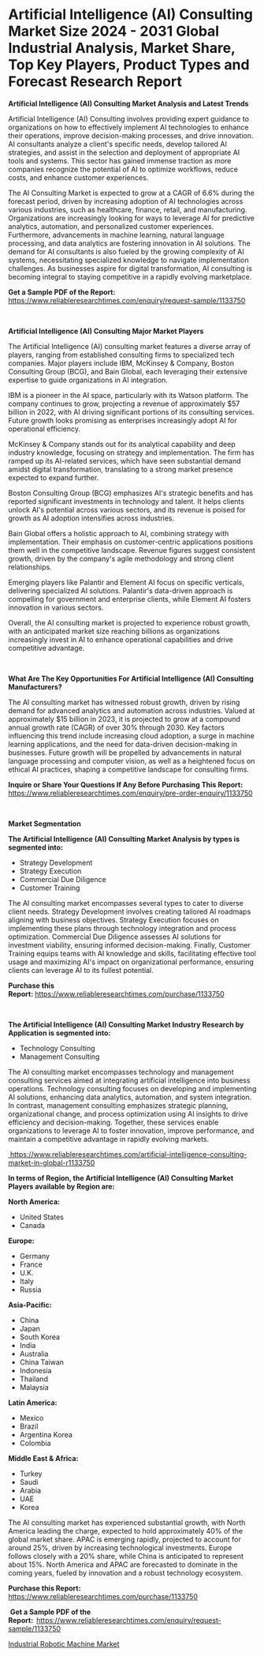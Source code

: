 <p><h1>Artificial Intelligence (AI) Consulting Market Size 2024 - 2031 Global Industrial Analysis, Market Share, Top Key Players, Product Types and Forecast Research Report</h1></p><p><strong>Artificial Intelligence (AI) Consulting Market Analysis and Latest Trends</strong></p>
<p><p>Artificial Intelligence (AI) Consulting involves providing expert guidance to organizations on how to effectively implement AI technologies to enhance their operations, improve decision-making processes, and drive innovation. AI consultants analyze a client's specific needs, develop tailored AI strategies, and assist in the selection and deployment of appropriate AI tools and systems. This sector has gained immense traction as more companies recognize the potential of AI to optimize workflows, reduce costs, and enhance customer experiences.</p><p>The AI Consulting Market is expected to grow at a CAGR of 6.6% during the forecast period, driven by increasing adoption of AI technologies across various industries, such as healthcare, finance, retail, and manufacturing. Organizations are increasingly looking for ways to leverage AI for predictive analytics, automation, and personalized customer experiences. Furthermore, advancements in machine learning, natural language processing, and data analytics are fostering innovation in AI solutions. The demand for AI consultants is also fueled by the growing complexity of AI systems, necessitating specialized knowledge to navigate implementation challenges. As businesses aspire for digital transformation, AI consulting is becoming integral to staying competitive in a rapidly evolving marketplace.</p></p>
<p><strong>Get a Sample PDF of the Report:&nbsp;</strong> <a href="https://www.reliableresearchtimes.com/enquiry/request-sample/1133750?utm_campaign=1835&utm_medium=2&utm_source=Github&utm_content=ia&utm_term=27122024&utm_id=artificial-intelligence-ai-consulting">https://www.reliableresearchtimes.com/enquiry/request-sample/1133750</a></p>
<p>&nbsp;</p>
<p><strong>Artificial Intelligence (AI) Consulting Major Market Players</strong></p>
<p><p>The Artificial Intelligence (AI) consulting market features a diverse array of players, ranging from established consulting firms to specialized tech companies. Major players include IBM, McKinsey & Company, Boston Consulting Group (BCG), and Bain Global, each leveraging their extensive expertise to guide organizations in AI integration.</p><p>IBM is a pioneer in the AI space, particularly with its Watson platform. The company continues to grow, projecting a revenue of approximately $57 billion in 2022, with AI driving significant portions of its consulting services. Future growth looks promising as enterprises increasingly adopt AI for operational efficiency.</p><p>McKinsey & Company stands out for its analytical capability and deep industry knowledge, focusing on strategy and implementation. The firm has ramped up its AI-related services, which have seen substantial demand amidst digital transformation, translating to a strong market presence expected to expand further.</p><p>Boston Consulting Group (BCG) emphasizes AI's strategic benefits and has reported significant investments in technology and talent. It helps clients unlock AI's potential across various sectors, and its revenue is poised for growth as AI adoption intensifies across industries.</p><p>Bain Global offers a holistic approach to AI, combining strategy with implementation. Their emphasis on customer-centric applications positions them well in the competitive landscape. Revenue figures suggest consistent growth, driven by the company's agile methodology and strong client relationships.</p><p>Emerging players like Palantir and Element AI focus on specific verticals, delivering specialized AI solutions. Palantir's data-driven approach is compelling for government and enterprise clients, while Element AI fosters innovation in various sectors.</p><p>Overall, the AI consulting market is projected to experience robust growth, with an anticipated market size reaching billions as organizations increasingly invest in AI to enhance operational capabilities and drive competitive advantage.</p></p>
<p>&nbsp;</p>
<p><strong>What Are The Key Opportunities For Artificial Intelligence (AI) Consulting Manufacturers?</strong></p>
<p><p>The AI consulting market has witnessed robust growth, driven by rising demand for advanced analytics and automation across industries. Valued at approximately $15 billion in 2023, it is projected to grow at a compound annual growth rate (CAGR) of over 30% through 2030. Key factors influencing this trend include increasing cloud adoption, a surge in machine learning applications, and the need for data-driven decision-making in businesses. Future growth will be propelled by advancements in natural language processing and computer vision, as well as a heightened focus on ethical AI practices, shaping a competitive landscape for consulting firms.</p></p>
<p><strong>Inquire or Share Your Questions If Any Before Purchasing This Report:</strong> <a href="https://www.reliableresearchtimes.com/enquiry/pre-order-enquiry/1133750?utm_campaign=1835&utm_medium=2&utm_source=Github&utm_content=ia&utm_term=27122024&utm_id=artificial-intelligence-ai-consulting">https://www.reliableresearchtimes.com/enquiry/pre-order-enquiry/1133750</a></p>
<p>&nbsp;</p>
<p><strong>Market Segmentation</strong></p>
<p><strong>The Artificial Intelligence (AI) Consulting Market Analysis by types is segmented into:</strong></p>
<p><ul><li>Strategy Development</li><li>Strategy Execution</li><li>Commercial Due Diligence</li><li>Customer Training</li></ul></p>
<p><p>The AI consulting market encompasses several types to cater to diverse client needs. Strategy Development involves creating tailored AI roadmaps aligning with business objectives. Strategy Execution focuses on implementing these plans through technology integration and process optimization. Commercial Due Diligence assesses AI solutions for investment viability, ensuring informed decision-making. Finally, Customer Training equips teams with AI knowledge and skills, facilitating effective tool usage and maximizing AI's impact on organizational performance, ensuring clients can leverage AI to its fullest potential.</p></p>
<p><strong>Purchase this Report:&nbsp;</strong><a href="https://www.reliableresearchtimes.com/purchase/1133750?utm_campaign=1835&utm_medium=2&utm_source=Github&utm_content=ia&utm_term=27122024&utm_id=artificial-intelligence-ai-consulting">https://www.reliableresearchtimes.com/purchase/1133750</a></p>
<p>&nbsp;</p>
<p><strong>The Artificial Intelligence (AI) Consulting Market Industry Research by Application is segmented into:</strong></p>
<p><ul><li>Technology Consulting</li><li>Management Consulting</li></ul></p>
<p><p>The AI consulting market encompasses technology and management consulting services aimed at integrating artificial intelligence into business operations. Technology consulting focuses on developing and implementing AI solutions, enhancing data analytics, automation, and system integration. In contrast, management consulting emphasizes strategic planning, organizational change, and process optimization using AI insights to drive efficiency and decision-making. Together, these services enable organizations to leverage AI to foster innovation, improve performance, and maintain a competitive advantage in rapidly evolving markets.</p></p>
<p><a href="https://www.reliableresearchtimes.com/artificial-intelligence-consulting-market-in-global-r1133750?utm_campaign=1835&utm_medium=2&utm_source=Github&utm_content=ia&utm_term=27122024&utm_id=artificial-intelligence-ai-consulting">&nbsp;https://www.reliableresearchtimes.com/artificial-intelligence-consulting-market-in-global-r1133750</a></p>
<p><strong>In terms of Region, the Artificial Intelligence (AI) Consulting Market Players available by Region are:</strong></p>
<p>
    <p> <strong> North America: </strong>
        <ul>
            <li>United States</li>
            <li>Canada</li>
        </ul>
        </p> 
    <p> <strong> Europe: </strong>
        <ul>
            <li>Germany</li>
            <li>France</li>
            <li>U.K.</li>
            <li>Italy</li>
            <li>Russia</li>
        </ul>
        </p> 
    <p> <strong> Asia-Pacific: </strong>
        <ul>
            <li>China</li>
            <li>Japan</li>
            <li>South Korea</li>
            <li>India</li>
            <li>Australia</li>
            <li>China Taiwan</li>
            <li>Indonesia</li>
            <li>Thailand</li>
            <li>Malaysia</li>
        </ul>
        </p> 
    <p> <strong> Latin America: </strong>
        <ul>
            <li>Mexico</li>
            <li>Brazil</li>
            <li>Argentina Korea</li>
            <li>Colombia</li>
        </ul>
        </p> 
    <p> <strong> Middle East & Africa: </strong>
        <ul>
            <li>Turkey</li>
            <li>Saudi</li>
            <li>Arabia</li>
            <li>UAE</li>
            <li>Korea</li>
        </ul>
    </p>
    </p>
<p><p>The AI consulting market has experienced substantial growth, with North America leading the charge, expected to hold approximately 40% of the global market share. APAC is emerging rapidly, projected to account for around 25%, driven by increasing technological investments. Europe follows closely with a 20% share, while China is anticipated to represent about 15%. North America and APAC are forecasted to dominate in the coming years, fueled by innovation and a robust technology ecosystem.</p></p>
<p><strong>Purchase this Report: </strong><a href="https://www.reliableresearchtimes.com/purchase/1133750?utm_campaign=1835&utm_medium=2&utm_source=Github&utm_content=ia&utm_term=27122024&utm_id=artificial-intelligence-ai-consulting">https://www.reliableresearchtimes.com/purchase/1133750</a></p>
<p>&nbsp;<strong>Get a Sample PDF of the Report:&nbsp;&nbsp;</strong><a href="https://www.reliableresearchtimes.com/enquiry/request-sample/1133750?utm_campaign=1835&utm_medium=2&utm_source=Github&utm_content=ia&utm_term=27122024&utm_id=artificial-intelligence-ai-consulting">https://www.reliableresearchtimes.com/enquiry/request-sample/1133750</a></p>
<p><strong></strong></p>
<p><p><a href="https://github.com/marlanamarvn/Market-Research-Report-List-1/blob/main/industrial-robotic-machine-market.md?utm_campaign=1835&utm_medium=2&utm_source=Github&utm_content=ia&utm_term=27122024&utm_id=artificial-intelligence-ai-consulting">Industrial Robotic Machine Market</a></p></p>